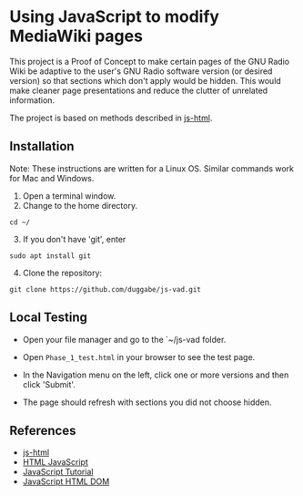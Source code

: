 # Using JavaScript to modify MediaWiki pages

This project is a Proof of Concept to make certain pages of the GNU Radio Wiki be adaptive to the user's GNU Radio software version (or desired version) so that sections which don't apply would be hidden. This would make cleaner page presentations and reduce the clutter of unrelated information.

The project is based on methods described in [js-html](https://github.com/duggabe/js-html).

## Installation

Note: These instructions are written for a Linux OS. Similar commands work for Mac and Windows.

1. Open a terminal window.
2. Change to the home directory.  
```
cd ~/  
```
3. If you don't have 'git', enter  
```
sudo apt install git  
```
4. Clone the repository:  
```
git clone https://github.com/duggabe/js-vad.git
```

## Local Testing

* Open your file manager and go to the `~/js-vad folder.

* Open `Phase_1_test.html` in your browser to see the test page.

* In the Navigation menu on the left, click one or more versions and then click 'Submit'.

* The page should refresh with sections you did not choose hidden.

## References

* [js-html](https://github.com/duggabe/js-html)
* [HTML JavaScript](https://www.w3schools.com/html/html_scripts.asp)
* [JavaScript Tutorial](https://www.w3schools.com/js/default.asp)
* [JavaScript HTML DOM](https://www.w3schools.com/js/js_htmldom.asp)


